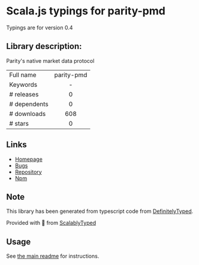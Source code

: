 
# Scala.js typings for parity-pmd

Typings are for version 0.4

## Library description:
Parity's native market data protocol

|                    |                 |
| ------------------ | :-------------: |
| Full name          | parity-pmd |
| Keywords           | - |
| # releases         | 0 |
| # dependents       | 0 |
| # downloads        | 608 |
| # stars            | 0 |

## Links
- [Homepage](https://github.com/paritytrading/node-parity-pmd#readme)
- [Bugs](https://github.com/paritytrading/node-parity-pmd/issues)
- [Repository](https://github.com/paritytrading/node-parity-pmd)
- [Npm](https://www.npmjs.com/package/parity-pmd)
    


## Note
This library has been generated from typescript code from [DefinitelyTyped](https://definitelytyped.org).

Provided with :purple_heart: from [ScalablyTyped](https://github.com/oyvindberg/ScalablyTyped)

## Usage
See [the main readme](../../readme.md) for instructions.


